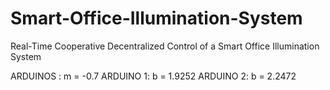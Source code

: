 # Smart-Office-Illumination-System
Real-Time Cooperative Decentralized Control of a Smart Office Illumination System

ARDUINOS : m = -0.7
ARDUINO 1: b = 1.9252
ARDUINO 2: b = 2.2472

